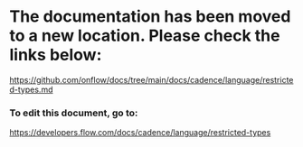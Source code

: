 # The documentation has been moved to a new location. Please check the links below:

https://github.com/onflow/docs/tree/main/docs/cadence/language/restricted-types.md

### To edit this document, go to:

https://developers.flow.com/docs/cadence/language/restricted-types

